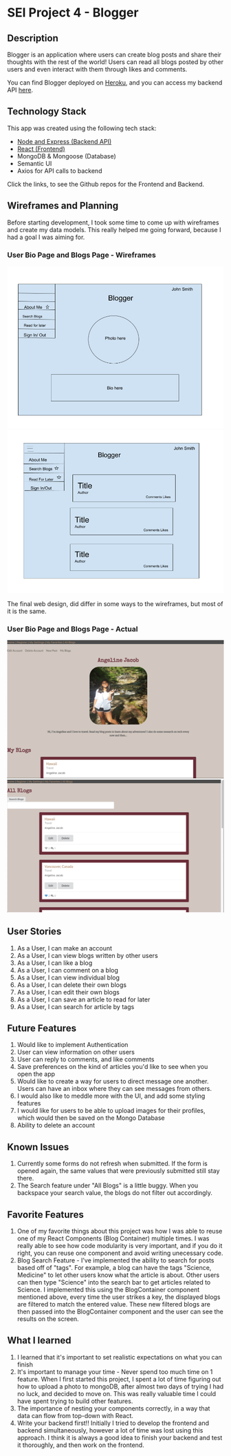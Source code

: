 # SEI Project 4 - Blogger

## Description
Blogger is an application where users can create blog posts and share their thoughts with the rest of the world! Users can read all blogs posted by other users and even interact with them through likes and comments. 



You can find Blogger deployed on [Heroku](https://blogger-frontend-angeline.herokuapp.com/), and you can access my backend API [here](https://blogger-backend-angeline.herokuapp.com/).

## Technology Stack
This app was created using the following tech stack:
- [Node and Express (Backend API)](https://github.com/angelinejacob/blogger-backend)
- [React (Frontend)](https://github.com/angelinejacob/blogger-frontend)
- MongoDB & Mongoose (Database)
- Semantic UI
- Axios for API calls to backend

Click the links, to see the Github repos for the Frontend and Backend.

## Wireframes and Planning
Before starting development, I took some time to come up with wireframes and create my data models. This really helped me going forward, because I had a goal I was aiming for. 

### User Bio Page and Blogs Page - Wireframes
![user bio page](./planning/wireframes/bio-page.png)
![blogs show page](./planning/wireframes/blog-index-page.png)

The final web design, did differ in some ways to the wireframes, but most of it is the same. 

### User Bio Page and Blogs Page - Actual
![user bio page](./planning/wireframes/bio.png)
![blogs show page](./planning/wireframes/index.png)

## User Stories
1. As a User, I can make an account
2. As a User, I can view blogs written by other users
3. As a User, I can like a blog
4. As a User, I can comment on a blog
5. As a User, I can view individual blog
6. As a User, I can delete their own blogs
7. As a User, I can edit their own blogs
8. As a User, I can save an article to read for later
9. As a User, I can search for article by tags

## Future Features
1. Would like to implement Authentication
2. User can view information on other users
3. User can reply to comments, and like comments
4. Save preferences on the kind of articles you'd like to see when you open the app
5. Would like to create a way for users to direct message one another. Users can have an inbox where they can see messages from others.
6. I would also like to meddle more with the UI, and add some styling features
7. I would like for users to be able to upload images for their profiles, which would then be saved on the Mongo Database
8. Ability to delete  an account

## Known Issues
1. Currently some forms do not refresh when submitted. If the form is opened again, the same values that were previously submitted still stay there. 
2. The Search feature under "All Blogs" is a little buggy. When you backspace your search value, the blogs do not filter out accordingly.

## Favorite Features
1. One of my favorite things about this project was how I was able to reuse one of my React Components (Blog Container) multiple times. I was really able to see how code modularity is very important, and if you do it right, you can reuse one component and avoid writing unecessary code. 
2. Blog Search Feature - I've implemented the ability to search for posts based off of "tags". For example, a blog can have the tags "Science, Medicine" to let other users know what the article is about. Other users can then type "Science" into the search bar to get articles related to Science. I implemented this using the BlogContainer component mentioned above, every time the user strikes a key, the displayed blogs are filtered to match the entered value. These new filtered blogs are then passed into the BlogContainer component and the user can see the results on the screen.

## What I learned
1. I learned that it's important to set realistic expectations on what you can finish 
2. It's important to manage your time - Never spend too much time on 1 feature. When I first started this project, I spent a lot of time figuring out how to upload a photo to mongoDB, after almost two days of trying I had no luck, and decided to move on. This was really valuable time I could have spent trying to build other features.
3. The importance of nesting your components correctly, in a way that data can flow from top-down with React. 
4. Write your backend first!! Initially I tried to develop the frontend and backend simultaneously, however a lot of time was lost using this approach. I think it is always a good idea to finish your backend and test it thoroughly, and then work on the frontend.